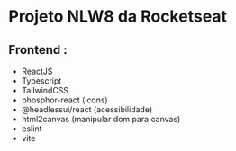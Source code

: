 # Projeto NLW8 da Rocketseat
## Frontend :
- ReactJS
- Typescript
- TailwindCSS
- phosphor-react (icons)
- @headlessui/react (acessibilidade)
- html2canvas (manipular dom para canvas)
- eslint
- vite
